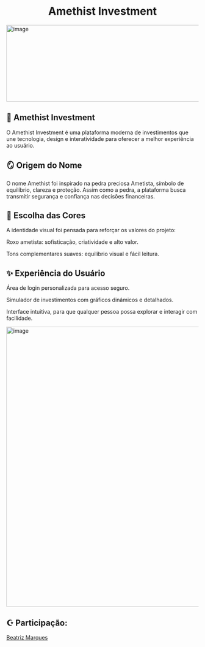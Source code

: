 <h1 align="center">Amethist Investment</h1>
<img width="1199" height="200" alt="image" src="https://github.com/user-attachments/assets/af6c893d-4d5f-4632-b606-4602ab43bd2e" />

<h2>💎 Amethist Investment</h2>
O Amethist Investment é uma plataforma moderna de investimentos que une tecnologia, design e interatividade para oferecer a melhor experiência ao usuário.

<h2>🪞 Origem do Nome</h2>
O nome Amethist foi inspirado na pedra preciosa Ametista, símbolo de equilíbrio, clareza e proteção. Assim como a pedra, a plataforma busca transmitir segurança e confiança nas decisões financeiras.

<h2>🎨 Escolha das Cores</h2>
A identidade visual foi pensada para reforçar os valores do projeto:

Roxo ametista: sofisticação, criatividade e alto valor.

Tons complementares suaves: equilíbrio visual e fácil leitura.

<h2>✨ Experiência do Usuário</h2>
Área de login personalizada para acesso seguro.

Simulador de investimentos com gráficos dinâmicos e detalhados.

Interface intuitiva, para que qualquer pessoa possa explorar e interagir com facilidade.


<img width="1600" height="731" alt="image" src="https://github.com/user-attachments/assets/436f35aa-5a61-474a-b413-17f36ab6c3c8" />

<h2>☪︎ Participação:</h2>

[Beatriz Marques](https://github.com/biaamarquess)<br>
